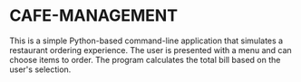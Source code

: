 # CAFE-MANAGEMENT
This is a simple Python-based command-line application that simulates a restaurant ordering experience. The user is presented with a menu and can choose items to order. The program calculates the total bill based on the user's selection.
